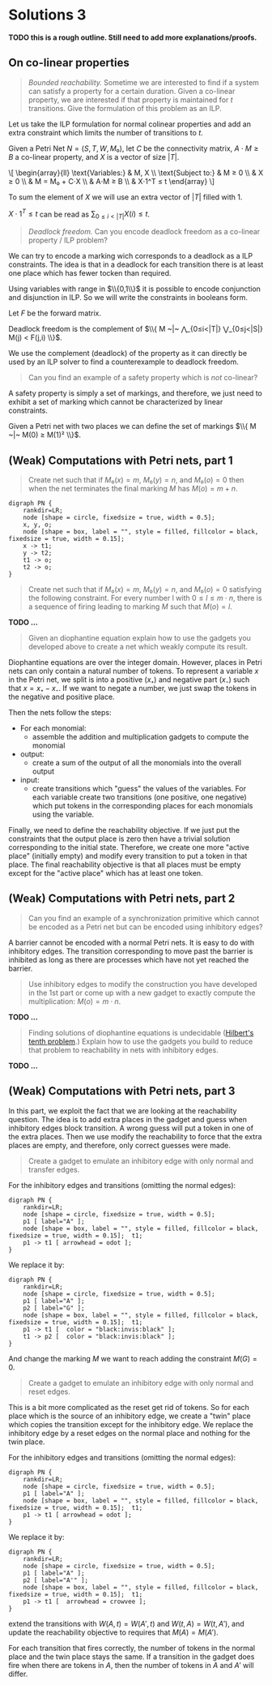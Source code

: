 # Solutions 3

__TODO this is a rough outline. Still need to add more explanations/proofs.__

## On co-linear properties

> _Bounded reachability._
> Sometime we are interested to find if a system can satisfy a property for a certain duration.
> Given a co-linear property, we are interested if that property is maintained for $t$ transitions.
> Give the formulation of this problem as an ILP.

Let us take the ILP formulation for normal colinear properties and add an extra constraint which limits the number of transitions to $t$.

Given a Petri Net $N = (S,T,W,M₀)$, let
$C$ be the connectivity matrix,
$A⋅M ≥ B$ a co-linear property, and
$X$ is a vector of size $|T|$.

\\[
\begin{array}{ll}
\text{Variables:}   & M, X \\\\
\text{Subject to:}  & M ≥ 0 \\\\
                    & X ≥ 0 \\\\
                    & M = M₀ + C⋅X \\\\
                    & A⋅M ≥ B \\\\
                    & X⋅1^T ≤ t
\end{array}
\\]

To sum the element of $X$ we will use an extra vector of $|T|$ filled with $1$.

$X⋅1^T ≤ t$ can be read as $∑_{0≤i<|T|} X(i) ≤ t$.

> _Deadlock freedom._ Can you encode deadlock freedom as a co-linear property / ILP problem?

We can try to encode a marking wich corresponds to a deadlock as a ILP constraints.
The idea is that in a deadlock for each transition there is at least one place which has fewer tocken than required.

Using variables with range in $\\{0,1\\}$ it is possible to encode conjunction and disjunction in ILP.
So we will write the constraints in booleans form.

Let $F$ be the forward matrix.

Deadlock freedom is the complement of $\\{ M ~|~ ⋀_{0≤i<|T|} ⋁_{0≤j<|S|} M(j) < F(j,i) \\}$.

We use the complement (deadlock) of the property as it can directly be used by an ILP solver to find a counterexample to deadlock freedom.

> Can you find an example of a safety property which is _not_ co-linear?

A safety property is simply a set of markings, and therefore, we just need to exhibit a set of marking which cannot be characterized by linear constraints.

Given a Petri net with two places we can define the set of markings $\\{ M ~|~ M(0) ≥ M(1)² \\}$.

## (Weak) Computations with Petri nets, part 1

> Create net such that if $M₀(x) = m$, $M₀(y) = n$, and $M₀(o) = 0$ then when the net terminates the final marking $M$ has $M(o) = m+n$.

```graphviz
digraph PN {
	rankdir=LR;
    node [shape = circle, fixedsize = true, width = 0.5];
    x, y, o;
    node [shape = box, label = "", style = filled, fillcolor = black, fixedsize = true, width = 0.15];
    x -> t1;
    y -> t2;
    t1 -> o;
    t2 -> o;
}
```

> Create net such that if $M₀(x) = m$, $M₀(y) = n$, and $M₀(o) = 0$ satisfying the following constraint.
> For every number l with $0 ≤ l ≤ m⋅n$, there is a sequence of firing leading to marking $M$ such that $M(o) = l$.

__TODO ...__

> Given an diophantine equation explain how to use the gadgets you developed above to create a net which weakly compute its result.

Diophantine equations are over the integer domain.
However, places in Petri nets can only contain a natural number of tokens.
To represent a variable $x$ in the Petri net, we split is into a positive ($x₊$) and negative part ($x₋$) such that $x = x₊ - x₋$.
If we want to negate a number, we just swap the tokens in the negative and positive place.

Then the nets follow the steps:
* For each monomial:
  - assemble the addition and multiplication gadgets to compute the monomial
* output:
  - create a sum of the output of all the monomials into the overall output
* input:
  - create transitions which "guess" the values of the variables. For each variable create two transitions (one positive, one negative) which put tokens in the corresponding places for each monomials using the variable.

Finally, we need to define the reachability objective.
If we just put the constraints that the output place is zero then have a trivial solution corresponding to the initial state.
Therefore, we create one more "active place" (initially empty) and modify every transition to put a token in that place.
The final reachability objective is that all places must be empty except for the "active place" which has at least one token.

## (Weak) Computations with Petri nets, part 2

> Can you find an example of a synchronization primitive which cannot be encoded as a Petri net but can be encoded using inhibitory edges?

A barrier cannot be encoded with a normal Petri nets.
It is easy to do with inhibitory edges.
The transition corresponding to move past the barrier is inhibited as long as there are processes which have not yet reached the barrier.

> Use inhibitory edges to modify the construction you have developed in the 1st part or come up with a new gadget to exactly compute the multiplication: $M(o) = m⋅n$.

__TODO ...__

> Finding solutions of diophantine equations is undecidable ([Hilbert's tenth problem](https://en.wikipedia.org/wiki/Hilbert%27s_tenth_problem).)
> Explain how to use the gadgets you build to reduce that problem to reachability in nets with inhibitory edges.

__TODO ...__

## (Weak) Computations with Petri nets, part 3

In this part, we exploit the fact that we are looking at the reachability question.
The idea is to add extra places in the gadget and guess when inhibitory edges block transition.
A wrong guess will put a token in one of the extra places.
Then we use modify the reachability to force that the extra places are empty, and therefore, only correct guesses were made.

> Create a gadget to emulate an inhibitory edge with only normal and transfer edges.

For the inhibitory edges and transitions (omitting the normal edges):
```graphviz
digraph PN {
	rankdir=LR;
    node [shape = circle, fixedsize = true, width = 0.5];
    p1 [ label="A" ];
    node [shape = box, label = "", style = filled, fillcolor = black, fixedsize = true, width = 0.15];  t1;
    p1 -> t1 [ arrowhead = odot ];
}
```

We replace it by:
```graphviz
digraph PN {
	rankdir=LR;
    node [shape = circle, fixedsize = true, width = 0.5];
    p1 [ label="A" ];
    p2 [ label="G" ];
    node [shape = box, label = "", style = filled, fillcolor = black, fixedsize = true, width = 0.15];  t1;
    p1 -> t1 [  color = "black:invis:black" ];
    t1 -> p2 [  color = "black:invis:black" ];
}
```

And change the marking $M$ we want to reach adding the constraint $M(G) = 0$.

> Create a gadget to emulate an inhibitory edge with only normal and reset edges.

This is a bit more complicated as the reset get rid of tokens.
So for each place which is the source of an inhibitory edge, we create a "twin" place which copies the transition except for the inhibitory edge.
We replace the inhibitory edge by a reset edges on the normal place and nothing for the twin place.

For the inhibitory edges and transitions (omitting the normal edges):
```graphviz
digraph PN {
	rankdir=LR;
    node [shape = circle, fixedsize = true, width = 0.5];
    p1 [ label="A" ];
    node [shape = box, label = "", style = filled, fillcolor = black, fixedsize = true, width = 0.15];  t1;
    p1 -> t1 [ arrowhead = odot ];
}
```

We replace it by:
```graphviz
digraph PN {
	rankdir=LR;
    node [shape = circle, fixedsize = true, width = 0.5];
    p1 [ label="A" ];
    p2 [ label="A'" ];
    node [shape = box, label = "", style = filled, fillcolor = black, fixedsize = true, width = 0.15];  t1;
    p1 -> t1 [  arrowhead = crowvee ];
}
```
extend the transitions with $W(A,t) = W(A',t)$ and $W(t,A) = W(t,A')$, and update the reachability objective to requires that $M(A) = M(A')$.

For each transition that fires correctly, the number of tokens in the normal place and the twin place stays the same.
If a transition in the gadget does fire when there are tokens in $A$, then the number of tokens in $A$ and $A'$ will differ.

